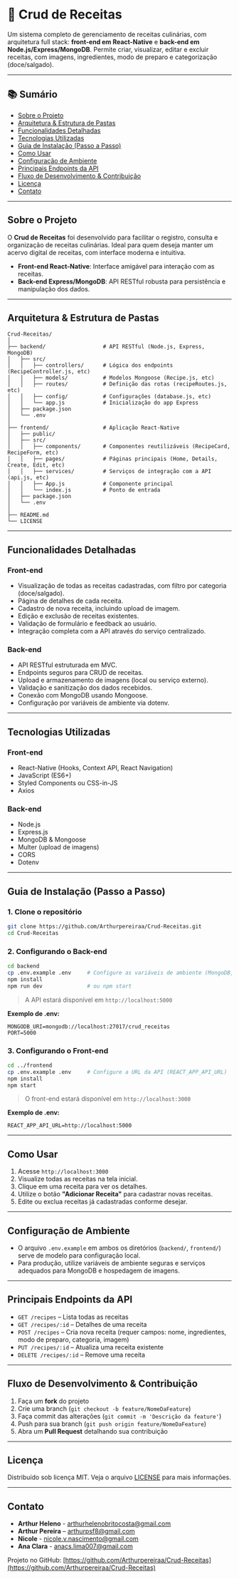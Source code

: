 # 🍳 Crud de Receitas

Um sistema completo de gerenciamento de receitas culinárias, com arquitetura full stack: **front-end em React-Native** e **back-end em Node.js/Express/MongoDB**. Permite criar, visualizar, editar e excluir receitas, com imagens, ingredientes, modo de preparo e categorização (doce/salgado). 

---

## 📚 Sumário

- [Sobre o Projeto](#sobre-o-projeto)
- [Arquitetura & Estrutura de Pastas](#arquitetura--estrutura-de-pastas)
- [Funcionalidades Detalhadas](#funcionalidades-detalhadas)
- [Tecnologias Utilizadas](#tecnologias-utilizadas)
- [Guia de Instalação (Passo a Passo)](#guia-de-instalação-passo-a-passo)
- [Como Usar](#como-usar)
- [Configuração de Ambiente](#configuração-de-ambiente)
- [Principais Endpoints da API](#principais-endpoints-da-api)
- [Fluxo de Desenvolvimento & Contribuição](#fluxo-de-desenvolvimento--contribuição)
- [Licença](#licença)
- [Contato](#contato)

---

## Sobre o Projeto

O **Crud de Receitas** foi desenvolvido para facilitar o registro, consulta e organização de receitas culinárias. Ideal para quem deseja manter um acervo digital de receitas, com interface moderna e intuitiva.

- **Front-end React-Native**: Interface amigável para interação com as receitas.
- **Back-end Express/MongoDB**: API RESTful robusta para persistência e manipulação dos dados.

---

## Arquitetura & Estrutura de Pastas

```text
Crud-Receitas/
│
├── backend/                  # API RESTful (Node.js, Express, MongoDB)
│   ├── src/
│   │   ├── controllers/      # Lógica dos endpoints (RecipeController.js, etc)
│   │   ├── models/           # Modelos Mongoose (Recipe.js, etc)
│   │   ├── routes/           # Definição das rotas (recipeRoutes.js, etc)
│   │   ├── config/           # Configurações (database.js, etc)
│   │   └── app.js            # Inicialização do app Express
│   ├── package.json
│   └── .env
│
├── frontend/                 # Aplicação React-Native
│   ├── public/
│   ├── src/
│   │   ├── components/       # Componentes reutilizáveis (RecipeCard, RecipeForm, etc)
│   │   ├── pages/            # Páginas principais (Home, Details, Create, Edit, etc)
│   │   ├── services/         # Serviços de integração com a API (api.js, etc)
│   │   ├── App.js            # Componente principal
│   │   └── index.js          # Ponto de entrada
│   ├── package.json
│   └── .env
│
├── README.md
└── LICENSE
```

---

## Funcionalidades Detalhadas

### Front-end

- Visualização de todas as receitas cadastradas, com filtro por categoria (doce/salgado).
- Página de detalhes de cada receita.
- Cadastro de nova receita, incluindo upload de imagem.
- Edição e exclusão de receitas existentes.
- Validação de formulário e feedback ao usuário.
- Integração completa com a API através do serviço centralizado.

### Back-end

- API RESTful estruturada em MVC.
- Endpoints seguros para CRUD de receitas.
- Upload e armazenamento de imagens (local ou serviço externo).
- Validação e sanitização dos dados recebidos.
- Conexão com MongoDB usando Mongoose.
- Configuração por variáveis de ambiente via dotenv.

---

## Tecnologias Utilizadas

### Front-end

- React-Native (Hooks, Context API, React Navigation)
- JavaScript (ES6+)
- Styled Components ou CSS-in-JS
- Axios

### Back-end

- Node.js
- Express.js
- MongoDB & Mongoose
- Multer (upload de imagens)
- CORS
- Dotenv

---

## Guia de Instalação (Passo a Passo)

### 1. Clone o repositório

```bash
git clone https://github.com/Arthurpereiraa/Crud-Receitas.git
cd Crud-Receitas
```

### 2. Configurando o Back-end

```bash
cd backend
cp .env.example .env     # Configure as variáveis de ambiente (MongoDB, etc)
npm install
npm run dev              # ou npm start
```
> A API estará disponível em `http://localhost:5000`

**Exemplo de .env:**
```
MONGODB_URI=mongodb://localhost:27017/crud_receitas
PORT=5000
```

### 3. Configurando o Front-end

```bash
cd ../frontend
cp .env.example .env     # Configure a URL da API (REACT_APP_API_URL)
npm install
npm start
```
> O front-end estará disponível em `http://localhost:3000`

**Exemplo de .env:**
```
REACT_APP_API_URL=http://localhost:5000
```

---

## Como Usar

1. Acesse `http://localhost:3000`
2. Visualize todas as receitas na tela inicial.
3. Clique em uma receita para ver os detalhes.
4. Utilize o botão **"Adicionar Receita"** para cadastrar novas receitas.
5. Edite ou exclua receitas já cadastradas conforme desejar.

---

## Configuração de Ambiente

- O arquivo `.env.example` em ambos os diretórios (`backend/`, `frontend/`) serve de modelo para configuração local.
- Para produção, utilize variáveis de ambiente seguras e serviços adequados para MongoDB e hospedagem de imagens.

---

## Principais Endpoints da API

- `GET /recipes` – Lista todas as receitas
- `GET /recipes/:id` – Detalhes de uma receita
- `POST /recipes` – Cria nova receita (requer campos: nome, ingredientes, modo de preparo, categoria, imagem)
- `PUT /recipes/:id` – Atualiza uma receita existente
- `DELETE /recipes/:id` – Remove uma receita

---

## Fluxo de Desenvolvimento & Contribuição

1. Faça um **fork** do projeto
2. Crie uma branch (`git checkout -b feature/NomeDaFeature`)
3. Faça commit das alterações (`git commit -m 'Descrição da feature'`)
4. Push para sua branch (`git push origin feature/NomeDaFeature`)
5. Abra um **Pull Request** detalhando sua contribuição

---

## Licença

Distribuído sob licença MIT. Veja o arquivo [LICENSE](LICENSE) para mais informações.

---

## Contato

- **Arthur Heleno** - arthurhelenobritocosta@gmail.com
- **Arthur Pereira** – arthurpsf8@gmail.com
- **Nicole** - nicole.v.nascimento@gmail.com
- **Ana Clara** - anacs.lima007@gmail.com

Projeto no GitHub: [https://github.com/Arthurpereiraa/Crud-Receitas](https://github.com/Arthurpereiraa/Crud-Receitas)
